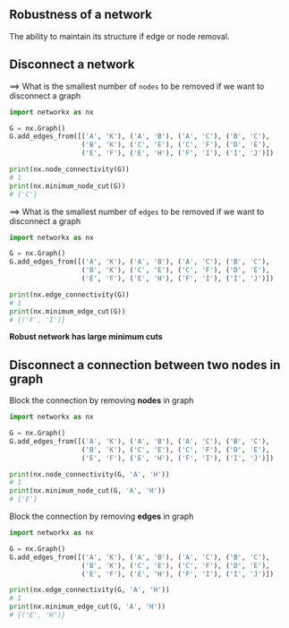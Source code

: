 ## Robustness of a network 

The ability to maintain its structure if edge or node removal.

## Disconnect a network

==> What is the smallest number of `nodes` to be removed if we want to 
disconnect a graph

```python
import networkx as nx

G = nx.Graph()
G.add_edges_from([('A', 'K'), ('A', 'B'), ('A', 'C'), ('B', 'C'),
                  ('B', 'K'), ('C', 'E'), ('C', 'F'), ('D', 'E'),
                  ('E', 'F'), ('E', 'H'), ('F', 'I'), ('I', 'J')])

print(nx.node_connectivity(G))
# 1
print(nx.minimum_node_cut(G))
# {'C'}
```

==> What is the smallest number of `edges` to be removed if we want to 
disconnect a graph

```python
import networkx as nx

G = nx.Graph()
G.add_edges_from([('A', 'K'), ('A', 'B'), ('A', 'C'), ('B', 'C'),
                  ('B', 'K'), ('C', 'E'), ('C', 'F'), ('D', 'E'),
                  ('E', 'F'), ('E', 'H'), ('F', 'I'), ('I', 'J')])

print(nx.edge_connectivity(G))
# 1
print(nx.minimum_edge_cut(G))
# {('F', 'I')}
```

__Robust network has large minimum cuts__

## Disconnect a connection between two nodes in graph

Block the connection by removing __nodes__ in graph

```python
import networkx as nx

G = nx.Graph()
G.add_edges_from([('A', 'K'), ('A', 'B'), ('A', 'C'), ('B', 'C'),
                  ('B', 'K'), ('C', 'E'), ('C', 'F'), ('D', 'E'),
                  ('E', 'F'), ('E', 'H'), ('F', 'I'), ('I', 'J')])

print(nx.node_connectivity(G, 'A', 'H'))
# 1
print(nx.minimum_node_cut(G, 'A', 'H'))
# {'E'}
```

Block the connection by removing __edges__ in graph

```python
import networkx as nx

G = nx.Graph()
G.add_edges_from([('A', 'K'), ('A', 'B'), ('A', 'C'), ('B', 'C'),
                  ('B', 'K'), ('C', 'E'), ('C', 'F'), ('D', 'E'),
                  ('E', 'F'), ('E', 'H'), ('F', 'I'), ('I', 'J')])

print(nx.edge_connectivity(G, 'A', 'H'))
# 1
print(nx.minimum_edge_cut(G, 'A', 'H'))
# {('E', 'H')}
```
